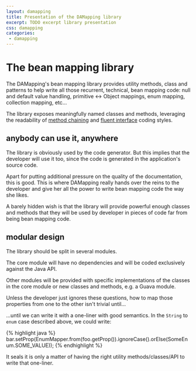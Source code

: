 ```yaml
---
layout: damapping
title: Presentation of the DAMapping library
excerpt: TODO excerpt library presentation 
css: damapping
categories:
 - damapping
---
```


# The bean mapping library

The DAMapping's bean mapping library provides utility methods, class and patterns to help write all those recurrent, technical, bean mapping code: null and default value handling, primitive <-> Object mappings, enum mapping, collection mapping, etc... 

The library exposes meaningfully named classes and methods, leveraging the readability of [method chaining](http://en.wikipedia.org/wiki/Method_chaining) and [fluent interface](http://en.wikipedia.org/wiki/Fluent_interface) coding styles.

## anybody can use it, anywhere

The library is obviously used by the code generator. But this implies that the developer will use it too, since the code is generated in the application's source code.

Apart for putting additional pressure on the quality of the documentation, this is good. This is where DAMapping really hands over the reins to the developer and give her all the power to write bean mapping code the way she likes.

A barely hidden wish is that the library will provide powerful enough classes and methods that they will be used by developer in pieces of code far from being bean mapping code.

## modular design

The library should be split in several modules.

The core module will have no dependencies and will be coded exclusively against the Java API.

Other modules will be provided with specific implementations of the classes in the core module or new classes and methods, e.g. a Guava module.

Unless the developer just ignores these questions, how to map those properties from one to the other isn't trivial until... 

...until we can write it with a one-liner with good semantics. In the `String` to `enum` case described above, we could write:

{% highlight java %}
bar.setProp(EnumMapper.from(foo.getProp()).ignoreCase().orElse(SomeEnum.SOME_VALUE));
{% endhighlight %}

It seals it is only a matter of having the right utility methods/classes/API to write that one-liner.
